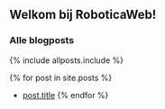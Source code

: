 ## Welkom bij RoboticaWeb!

### Alle blogposts
{% include allposts.include %}

{% for post in site.posts %}
- [post.title](post.url)
{% endfor %}
